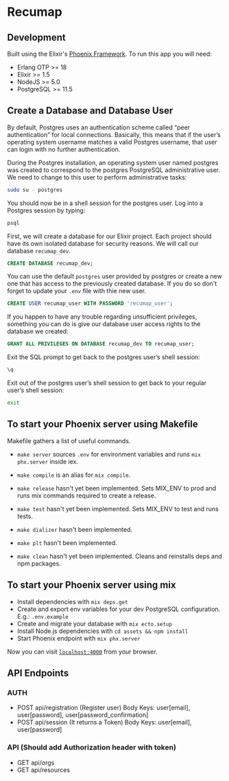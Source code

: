 # Recumap

## Development

Built using the Elixir's [Phoenix Framework](https://phoenixframework.org/). To run this app you will need:

* Erlang OTP >= 18
* Elixir >= 1.5
* NodeJS >= 5.0
* PostgreSQL >= 11.5

## Create a Database and Database User

By default, Postgres uses an authentication scheme called “peer authentication” for local connections. Basically, this means that if the user’s operating system username matches a valid Postgres username, that user can login with no further authentication.

During the Postgres installation, an operating system user named postgres was created to correspond to the postgres PostgreSQL administrative user. We need to change to this user to perform administrative tasks:

```bash
sudo su - postgres
```

You should now be in a shell session for the postgres user. Log into a Postgres session by typing:

```bash
psql
```

First, we will create a database for our Elixir project. Each project should have its own isolated database for security reasons. We will call our database `recumap_dev`.

```sql
CREATE DATABASE recumap_dev;
```

You can use the default `postgres` user provided by postgres or create a new one that has access to the previously created database. If you do so don't forget to update your `.env` file with thie new user.

```sql
CREATE USER recumap_user WITH PASSWORD 'recumap_user';
```

If you happen to have any trouble regarding unsufficient privileges, something you can do is give our database user access rights to the database we created:

```sql
GRANT ALL PRIVILEGES ON DATABASE recumap_dev TO recumap_user;
```

Exit the SQL prompt to get back to the postgres user’s shell session:

```sql
\q
```

Exit out of the postgres user’s shell session to get back to your regular user’s shell session:

```bash
exit
```

## To start your Phoenix server using Makefile

Makefile gathers a list of useful commands.

* `make server` sources `.env` for environment variables and runs `mix phx.server` inside iex.
* `make compile` is an alias for `mix compile`.

* `make release` hasn't yet been implemented. Sets MIX_ENV to prod and runs mix commands required to create a release.
* `make test` hasn't yet been implemented. Sets MIX_ENV to test and runs tests.
* `make dializer` hasn't been implemented.
* `make plt` hasn't been implemented.
* `make clean` hasn't yet been implemented. Cleans and reinstalls deps and npm packages.

## To start your Phoenix server using mix

* Install dependencies with `mix deps.get`
* Create and export env variables for your dev PostgreSQL configuration. E.g.: `.env.example`
* Create and migrate your database with `mix ecto.setup`
* Install Node.js dependencies with `cd assets && npm install`
* Start Phoenix endpoint with `mix phx.server`

Now you can visit [`localhost:4000`](http://localhost:4000) from your browser.

## API Endpoints
### AUTH
* POST api/registration (Register user)
    Body Keys: user[email], user[password], user[password_confirmation]
* POST api/session (It returns a Token)
    Body Keys: user[email], user[password]

### API (Should add Authorization header with token)
* GET api/orgs 
* GET api/resources